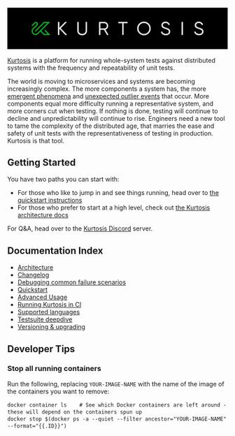 ![](./images/horizontal-logo.jpg)

[Kurtosis](https://www.kurtosistech.com) is a platform for running whole-system tests against distributed systems with the frequency and repeatability of unit tests.

The world is moving to microservices and systems are becoming increasingly complex. The more components a system has, the more [emergent phenomena](https://en.wikipedia.org/wiki/Emergence) and [unexpected outlier events](https://en.wikipedia.org/wiki/Black_swan_theory) that occur. More components equal more difficulty running a representative system, and more corners cut when testing. If nothing is done, testing will continue to decline and unpredictability will continue to rise. Engineers need a new tool to tame the complexity of the distributed age, that marries the ease and safety of unit tests with the representativeness of testing in production. Kurtosis is that tool.

Getting Started
---------------
You have two paths you can start with:

* For those who like to jump in and see things running, head over to [the quickstart instructions](./quickstart.md)
* For those who prefer to start at a high level, check out [the Kurtosis architecture docs](./architecture.md)

For Q&A, head over to the [Kurtosis Discord](https://discord.gg/6Jjp9c89z9) server.

Documentation Index
------------------------

* [Architecture](./architecture.md)
* [Changelog](./changelog.md) 
* [Debugging common failure scenarios](./debugging-failed-tests.md)
* [Quickstart](./quickstart.md)
* [Advanced Usage](./advanced-usage.md)
* [Running Kurtosis in CI](./running-in-ci.md)
* [Supported languages](./supported-languages.md)
* [Testsuite deepdive](./testsuite-details.md)
* [Versioning & upgrading](./versioning-and-upgrading.md)

Developer Tips
---------------
### Stop all running containers
Run the following, replacing `YOUR-IMAGE-NAME` with the name of the image of the containers you want to remove:

```
docker container ls    # See which Docker containers are left around - these will depend on the containers spun up
docker stop $(docker ps -a --quiet --filter ancestor="YOUR-IMAGE-NAME" --format="{{.ID}}")
```

